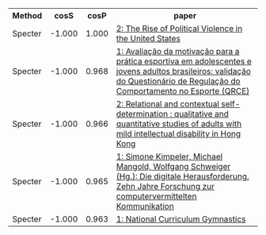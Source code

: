 <html><table><tr>
<th>Method</th>
<th>cosS</th>
<th>cosP</th>
<th>paper</th>
</tr>
<tr>
<td>Specter</td>
<td>-1.000</td>
<td>1.000</td>
<td><a href="https://www.semanticscholar.org/paper/90e791309e9e35d6fcfeab39bb79cb9256e8bdcc">2: The Rise of Political Violence in the United States</a></td>
</tr>
<tr>
<td>Specter</td>
<td>-1.000</td>
<td>0.968</td>
<td><a href="https://www.semanticscholar.org/paper/5037138018407e09104840613a5a13a00847570b">1: Avaliação da motivação para a prática esportiva em adolescentes e jovens adultos brasileiros: validação do Questionário de Regulação do Comportamento no Esporte (QRCE)</a></td>
</tr>
<tr>
<td>Specter</td>
<td>-1.000</td>
<td>0.966</td>
<td><a href="https://www.semanticscholar.org/paper/77637386f2f5bd3149fad0d2519407030c3a3878">2: Relational and contextual self-determination : qualitative and quantitative studies of adults with mild intellectual disability in Hong Kong</a></td>
</tr>
<tr>
<td>Specter</td>
<td>-1.000</td>
<td>0.965</td>
<td><a href="https://www.semanticscholar.org/paper/6833941eec6d6f64bc21460429a3342c5605742d">1: Simone Kimpeler, Michael Mangold, Wolfgang Schweiger (Hg.): Die digitale Herausforderung. Zehn Jahre Forschung zur computervermittelten Kommunikation</a></td>
</tr>
<tr>
<td>Specter</td>
<td>-1.000</td>
<td>0.963</td>
<td><a href="https://www.semanticscholar.org/paper/59e423194f75239b867a413d614da419780882a6">1: National Curriculum Gymnastics</a></td>
</tr>
</table></html>
